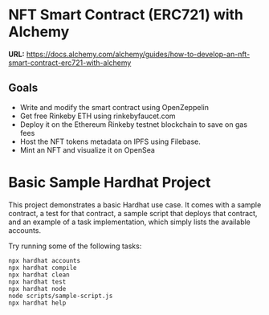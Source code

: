 # NFT Smart Contract (ERC721) with Alchemy
**URL:** https://docs.alchemy.com/alchemy/guides/how-to-develop-an-nft-smart-contract-erc721-with-alchemy

## Goals
* Write and modify the smart contract using OpenZeppelin
* Get free Rinkeby ETH using rinkebyfaucet.com
* Deploy it on the Ethereum Rinkeby testnet blockchain to save on gas fees
* Host the NFT tokens metadata on IPFS using Filebase.
* Mint an NFT and visualize it on OpenSea

# Basic Sample Hardhat Project

This project demonstrates a basic Hardhat use case. It comes with a sample contract, a test for that contract, a sample script that deploys that contract, and an example of a task implementation, which simply lists the available accounts.

Try running some of the following tasks:

```shell
npx hardhat accounts
npx hardhat compile
npx hardhat clean
npx hardhat test
npx hardhat node
node scripts/sample-script.js
npx hardhat help
```
